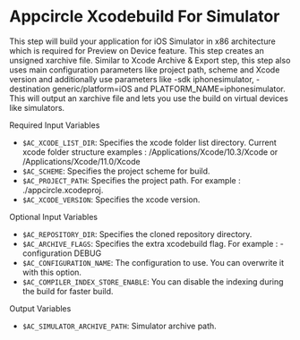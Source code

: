 # Appcircle Xcodebuild For Simulator

This step will build your application for iOS Simulator in x86 architecture which is required for Preview on Device feature. This step creates an unsigned xarchive file.
Similar to Xcode Archive & Export step, this step also uses main configuration parameters like project path, scheme and Xcode version and additionally use parameters like -sdk iphonesimulator, -destination generic/platform=iOS and PLATFORM_NAME=iphonesimulator.
This will output an xarchive file and lets you use the build on virtual devices like simulators.

Required Input Variables
- `$AC_XCODE_LIST_DIR`: Specifies the xcode folder list directory. Current xcode folder structure examples : /Applications/Xcode/10.3/Xcode or /Applications/Xcode/11.0/Xcode
- `$AC_SCHEME`: Specifies the project scheme for build.
- `$AC_PROJECT_PATH`: Specifies the project path. For example : ./appcircle.xcodeproj.
- `$AC_XCODE_VERSION`: Specifies the xcode version.


Optional Input Variables
- `$AC_REPOSITORY_DIR`: Specifies the cloned repository directory.
- `$AC_ARCHIVE_FLAGS`: Specifies the extra xcodebuild flag. For example : -configuration DEBUG
- `$AC_CONFIGURATION_NAME`: The configuration to use. You can overwrite it with this option.
- `$AC_COMPILER_INDEX_STORE_ENABLE`: You can disable the indexing during the build for faster build.

Output Variables
- `$AC_SIMULATOR_ARCHIVE_PATH`: Simulator archive path.
